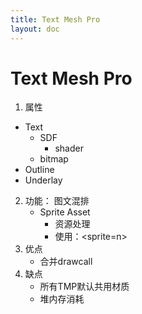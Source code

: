```yaml
---
title: Text Mesh Pro
layout: doc
---
```


# Text Mesh Pro
1. 属性
- Text
	- SDF
		- shader
	- bitmap
- Outline
- Underlay
2. 功能： 图文混排
    - Sprite Asset
	    - 资源处理
        - 使用：<sprite=n>
3. 优点
	- 合并drawcall
4. 缺点
	- 所有TMP默认共用材质
	- 堆内存消耗